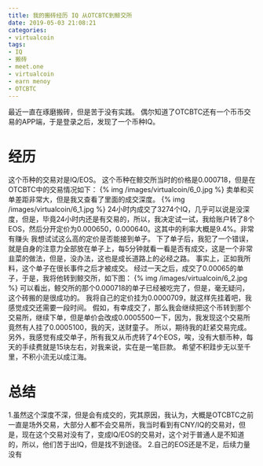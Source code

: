 ```yaml
---
title: 我的搬砖经历 IQ 从OTCBTC到鲸交所
date: 2019-05-03 21:08:21
categories:
- virtualcoin
tags:
- IQ
- 搬砖
- meet.one
- virtualcoin
- earn menoy
- OTCBTC
---
```

最近一直在琢磨搬砖，但是苦于没有实践。
偶尔知道了OTCBTC还有一个币币交易的APP端，于是登录之后，发现了一个币种IQ。
<!-- more -->
# 经历
这个币种的交易对是IQ/EOS。
这个币种在鲸交所当时的价格是0.000718，但是在OTCBTC中的交易情况如下：
{% img /images/virtualcoin/6_0.jpg %}
卖单和买单差距非常大，但是我又查看了里面的成交深度。
{% img /images/virtualcoin/6_1.jpg %}
24小时内成交了3274个IQ，几乎可以说是没深度，但是，毕竟24小时内还是有交易的，所以，我决定试一试，我给账户转了8个EOS，然后分开定价为0.000650，0.000640。这其中的利率大概是9.4%。非常有赚头
我想试试这么高的定价是否能接到单子。
下了单子后，我犯了一个错误，就是自身的注意力全部放在单子上，每5分钟就看一看是否有成交，这是一个非常韭菜的做法，但是，没办法，这也是成长道路上的必经之路。
事实上，正如我所料，这个单子在很长事件之后才被成交。
经过一天之后，成交了0.00065的单子，于是，我将他转到鲸交所，如下图：
{% img /images/virtualcoin/6_2.jpg %}
可以看出，鲸交所的那个0.000718的单子已经被吃完了，但是，毫无疑问，这个砖搬的是很成功的。
我将自己的定价挂为0.0000709，就这样先挂着吧，我感觉成交还需要一段时间。
假如，有幸成交了，那么我会继续把这个币转到那个交易所，继续下单，但是单价会改成0.0005500一下，因为，我发现这个交易所竟然有人挂了0.0005100，我的天，送财童子。
所以，期待我的赶紧交易完成。
另外，我感觉有成交单子，所有我又从币虎转了4个EOS，唉，没有大额币种，每天的手续费就是15块左右，对我来说，实在是一笔巨款。
希望不积跬步无以至千里，不积小流无以成江海。
# 总结
1.虽然这个深度不深，但是会有成交的，究其原因，我认为，大概是OTCBTC之前一直是场外交易，大部分人都不会交易所，我当时看到有CNY/IQ的交易对，但是，现在这个交易对没有了，变成IQ/EOS的交易对，这个对于普通人是不知道的，所以，他们苦于出IQ，但是找不到途径。
2.自己的EOS还是不足，后续力量没有



